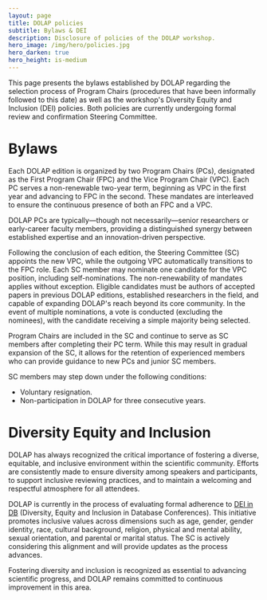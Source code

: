 ```yaml
---
layout: page
title: DOLAP policies
subtitle: Bylaws & DEI
description: Disclosure of policies of the DOLAP workshop.
hero_image: /img/hero/policies.jpg
hero_darken: true
hero_height: is-medium
---
```


This page presents the bylaws established by DOLAP regarding the selection process of Program Chairs (procedures that have been informally followed to this date) as well as the workshop's Diversity Equity and Inclusion (DEI) policies. Both policies are currently undergoing formal review and confirmation Steering Committee.

# Bylaws

Each DOLAP edition is organized by two Program Chairs (PCs), designated as the First Program Chair (FPC) and the Vice Program Chair (VPC). Each PC serves a non-renewable two-year term, beginning as VPC in the first year and advancing to FPC in the second. These mandates are interleaved to ensure the continuous presence of both an FPC and a VPC.

DOLAP PCs are typically—though not necessarily—senior researchers or early-career faculty members, providing a distinguished synergy between established expertise and an innovation-driven perspective.

Following the conclusion of each edition, the Steering Committee (SC) appoints the new VPC, while the outgoing VPC automatically transitions to the FPC role. Each SC member may nominate one candidate for the VPC position, including self-nominations. The non-renewability of mandates applies without exception. Eligible candidates must be authors of accepted papers in previous DOLAP editions, established researchers in the field, and capable of expanding DOLAP's reach beyond its core community. In the event of multiple nominations, a vote is conducted (excluding the nominees), with the candidate receiving a simple majority being selected.

Program Chairs are included in the SC and continue to serve as SC members after completing their PC term. While this may result in gradual expansion of the SC, it allows for the retention of experienced members who can provide guidance to new PCs and junior SC members.

SC members may step down under the following conditions:
- Voluntary resignation.
- Non-participation in DOLAP for three consecutive years.

# Diversity Equity and Inclusion

DOLAP has always recognized the critical importance of fostering a diverse, equitable, and inclusive environment within the scientific community. Efforts are consistently made to ensure diversity among speakers and participants, to support inclusive reviewing practices, and to maintain a welcoming and respectful atmosphere for all attendees.

DOLAP is currently in the process of evaluating formal adherence to [DEI in DB](https://dbdni.github.io/) (Diversity, Equity and Inclusion in Database Conferences). This initiative promotes inclusive values across dimensions such as age, gender, gender identity, race, cultural background, religion, physical and mental ability, sexual orientation, and parental or marital status. The SC is actively considering this alignment and will provide updates as the process advances.

Fostering diversity and inclusion is recognized as essential to advancing scientific progress, and DOLAP remains committed to continuous improvement in this area.